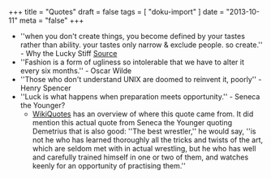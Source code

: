 +++
title = "Quotes"
draft = false
tags = [
    "doku-import"
]
date = "2013-10-11"
meta = "false"
+++



* ''when you don't create things, you become defined by your tastes rather than 
ability. your tastes only narrow & exclude people. so create.'' - Why the 
Lucky Stiff [Source](http://gilesbowkett.blogspot.com/2012/02/rails-went-off-rails-why-im-rebuilding.html)
* ''Fashion is a form of ugliness so intolerable that we have to alter it every six months.'' - Oscar Wilde
* ''Those who don't understand UNIX are doomed to reinvent it, poorly'' - Henry Spencer
* ''Luck is what happens when preparation meets opportunity.'' - Seneca the Younger?
  * [WikiQuotes](https://en.wikiquote.org/wiki/Seneca_the_Younger#Disputed) has an overview of where this quote came from.  It did mention this actual
quote from Seneca the Younger quoting Demetrius that is also good:  ''The best wrestler,'' he would say, ''is not he who has learned thoroughly all the tricks and twists of the art, which are seldom met with in actual wrestling, but he who has well and carefully trained himself in one or two of them, and watches keenly for an opportunity of practising them.''
